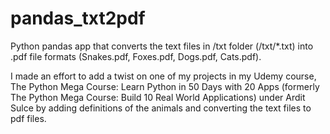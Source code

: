 # pandas_txt2pdf
Python pandas app that converts the text files in /txt folder (/txt/*.txt) into .pdf file formats (Snakes.pdf, Foxes.pdf, Dogs.pdf, Cats.pdf).

I made an effort to add a twist on one of my projects in my Udemy course, The Python Mega Course: Learn Python in 50 Days with 20 Apps (formerly The Python Mega Course: Build 10 Real World Applications) under Ardit Sulce by adding definitions of the animals and converting the text files to pdf files.
